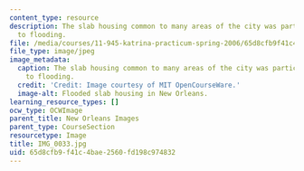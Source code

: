 ```yaml
---
content_type: resource
description: The slab housing common to many areas of the city was particularly vulnerable
  to flooding.
file: /media/courses/11-945-katrina-practicum-spring-2006/65d8cfb9f41c4bae2560fd198c974832_IMG_0033.jpg
file_type: image/jpeg
image_metadata:
  caption: The slab housing common to many areas of the city was particularly vulnerable
    to flooding.
  credit: 'Credit: Image courtesy of MIT OpenCourseWare.'
  image-alt: Flooded slab housing in New Orleans.
learning_resource_types: []
ocw_type: OCWImage
parent_title: New Orleans Images
parent_type: CourseSection
resourcetype: Image
title: IMG_0033.jpg
uid: 65d8cfb9-f41c-4bae-2560-fd198c974832
---
```

